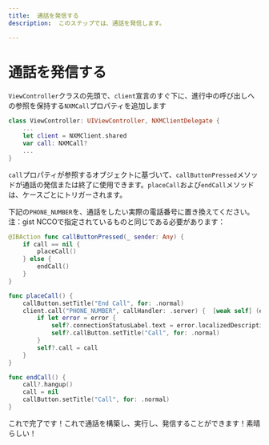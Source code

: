 ```yaml
---
title:  通話を発信する
description:  このステップでは、通話を発信します。

---
```


通話を発信する
=======

`ViewController`クラスの先頭で、`client`宣言のすぐ下に、進行中の呼び出しへの参照を保持する`NXMCall`プロパティを追加します

```swift
class ViewController: UIViewController, NXMClientDelegate {
    ...
    let client = NXMClient.shared
    var call: NXMCall?
    ...
}
```

`call`プロパティが参照するオブジェクトに基づいて、`callButtonPressed`メソッドが通話の発信または終了に使用できます。`placeCall`および`endCall`メソッドは、ケースごとにトリガーされます。

下記の`PHONE_NUMBER`を、通話をしたい実際の電話番号に置き換えてください。注：gist NCCOで指定されているものと同じである必要があります：

```swift
@IBAction func callButtonPressed(_ sender: Any) {
    if call == nil {
        placeCall()
    } else {
        endCall()
    }
}

func placeCall() {
    callButton.setTitle("End Call", for: .normal)
    client.call("PHONE_NUMBER", callHandler: .server) {  [weak self] (error, call) in
        if let error = error {
            self?.connectionStatusLabel.text = error.localizedDescription
            self?.callButton.setTitle("Call", for: .normal)
        }
        self?.call = call
    }
}

func endCall() {
    call?.hangup()
    call = nil
    callButton.setTitle("Call", for: .normal)
}
```

これで完了です！これで通話を構築し、実行し、発信することができます！素晴らしい！

